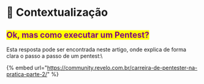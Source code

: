 # 📄 Contextualização

## <mark style="color:purple;">Ok, mas como executar um Pentest?</mark> <a href="#ok-mas-como-executar-um-pentest" id="ok-mas-como-executar-um-pentest"></a>

Esta resposta pode ser encontrada neste artigo, onde explica de forma clara o passo a passo de um pentest:\


{% embed url="https://community.revelo.com.br/carreira-de-pentester-na-pratica-parte-2/" %}

